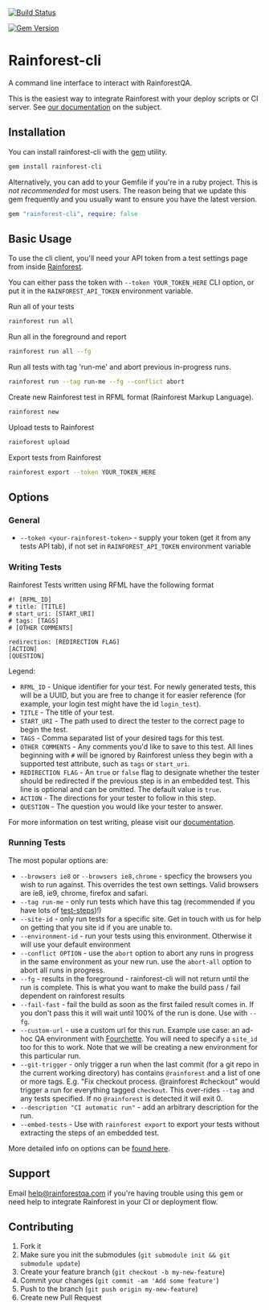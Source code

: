 [![Build Status](https://travis-ci.org/rainforestapp/rainforest-cli.png?branch=master)](https://travis-ci.org/rainforestapp/rainforest-cli)

[![Gem Version](https://badge.fury.io/rb/rainforest-cli.svg)](https://badge.fury.io/rb/rainforest-cli)

# Rainforest-cli

A command line interface to interact with RainforestQA.

This is the easiest way to integrate Rainforest with your deploy scripts or CI server. See [our documentation](http://support.rainforestqa.com/hc/en-us/articles/205876128-Continuous-Integration) on the subject.

## Installation

You can install rainforest-cli with the [gem](https://rubygems.org/) utility.

```bash
gem install rainforest-cli
```

Alternatively, you can add to your Gemfile if you're in a ruby project. This is *not recommended* for most users. The reason being that we update this gem frequently and you usually want to ensure you have the latest version.

```ruby
gem "rainforest-cli", require: false
```

## Basic Usage
To use the cli client, you'll need your API token from a test settings page from inside [Rainforest](https://app.rainforestqa.com/).

You can either pass the token with `--token YOUR_TOKEN_HERE` CLI option, or put it in the `RAINFOREST_API_TOKEN` environment variable.

Run all of your tests

```bash
rainforest run all
```

Run all in the foreground and report

```bash
rainforest run all --fg
```

Run all tests with tag 'run-me' and abort previous in-progress runs.

```bash
rainforest run --tag run-me --fg --conflict abort
```

Create new Rainforest test in RFML format (Rainforest Markup Language).

```bash
rainforest new
```

Upload tests to Rainforest

```bash
rainforest upload
```

Export tests from Rainforest
```bash
rainforest export --token YOUR_TOKEN_HERE
```

## Options

### General

- `--token <your-rainforest-token>` - supply your token (get it from any tests API tab), if not set in `RAINFOREST_API_TOKEN` environment variable

### Writing Tests
Rainforest Tests written using RFML have the following format

```
#! [RFML_ID]
# title: [TITLE]
# start_uri: [START_URI]
# tags: [TAGS]
# [OTHER COMMENTS]

redirection: [REDIRECTION FLAG]
[ACTION]
[QUESTION]
```

Legend:
- `RFML_ID` - Unique identifier for your test. For newly generated tests, this will
be a UUID, but you are free to change it for easier reference (for example, your
login test might have the id `login_test`).
- `TITLE` - The title of your test.
- `START_URI` - The path used to direct the tester to the correct page to begin the test.
- `TAGS` - Comma separated list of your desired tags for this test.
- `OTHER COMMENTS` - Any comments you'd like to save to this test. All lines beginning with
`#` will be ignored by Rainforest unless they begin with a supported test attribute,
such as `tags` or `start_uri`.
- `REDIRECTION FLAG` - An `true` or `false` flag to designate whether the tester should be
redirected if the previous step is in an embedded test. This line is optional and
can be omitted. The default value is `true`.
- `ACTION` - The directions for your tester to follow in this step.
- `QUESTION` - The question you would like your tester to answer.

For more information on test writing, please visit our [documentation](http://support.rainforestqa.com/hc/en-us/sections/200585603-Writing-Tests).

### Running Tests
The most popular options are:

- `--browsers ie8` or `--browsers ie8,chrome` - specficy the browsers you wish to run against. This overrides the test own settings. Valid browsers are ie8, ie9, chrome, firefox and safari.
- `--tag run-me` - only run tests which have this tag (recommended if you have lots of [test-steps](http://docs.rainforestqa.com/pages/example-test-suite.html#test_steps))!)
- `--site-id` - only run tests for a specific site. Get in touch with us for help on getting that you site id if you are unable to.
- `--environment-id` - run your tests using this environment. Otherwise it will use your default environment
- `--conflict OPTION` - use the `abort` option to abort any runs in progress in the same environment as your new run. use the `abort-all` option to abort all runs in progress.
- `--fg` - results in the foreground - rainforest-cli will not return until the run is complete. This is what you want to make the build pass / fail dependent on rainforest results
- `--fail-fast` - fail the build as soon as the first failed result comes in. If you don't pass this it will wait until 100% of the run is done. Use with `--fg`.
- `--custom-url` - use a custom url for this run. Example use case: an ad-hoc QA environment with [Fourchette](https://github.com/rainforestapp/fourchette). You will need to specify a `site_id` too for this to work. Note that we will be creating a new environment for this particular run.
- `--git-trigger` - only trigger a run when the last commit (for a git repo in the current working directory) has contains `@rainforest` and a list of one or more tags. E.g. "Fix checkout process. @rainforest #checkout" would trigger a run for everything tagged `checkout`. This over-rides `--tag` and any tests specified. If no `@rainforest` is detected it will exit 0.
- `--description "CI automatic run"` - add an arbitrary description for the run.
- `--embed-tests` - Use with `rainforest export` to export your tests without extracting the
steps of an embedded test.

More detailed info on options can be [found here](https://github.com/rainforestapp/rainforest-cli/blob/master/lib/rainforest/cli/options.rb#L23-L74).

## Support

Email [help@rainforestqa.com](mailto:help@rainforestqa.com) if you're having trouble using this gem or need help to integrate Rainforest in your CI or deployment flow.

## Contributing

1. Fork it
2. Make sure you init the submodules (`git submodule init && git submodule update`)
3. Create your feature branch (`git checkout -b my-new-feature`)
4. Commit your changes (`git commit -am 'Add some feature'`)
5. Push to the branch (`git push origin my-new-feature`)
6. Create new Pull Request
